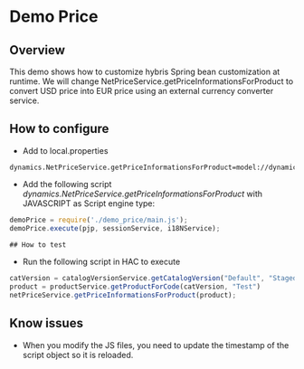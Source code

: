 # Demo Price

## Overview

This demo shows how to customize hybris Spring bean customization at runtime.
We will change NetPriceService.getPriceInformationsForProduct to convert USD price into EUR price using an external currency converter service. 

## How to configure

- Add to local.properties
```
dynamics.NetPriceService.getPriceInformationsForProduct=model://dynamics.NetPriceService.getPriceInformationsForProduct
```
- Add the following script *dynamics.NetPriceService.getPriceInformationsForProduct* with JAVASCRIPT as Script engine type:
```javascript
demoPrice = require('./demo_price/main.js');
demoPrice.execute(pjp, sessionService, i18NService);

## How to test

```
- Run the following script in HAC to execute
```javascript
catVersion = catalogVersionService.getCatalogVersion("Default", "Staged")
product = productService.getProductForCode(catVersion, "Test")
netPriceService.getPriceInformationsForProduct(product);
```

## Know issues

- When you modify the JS files, you need to update the timestamp of the script object so it is reloaded.
